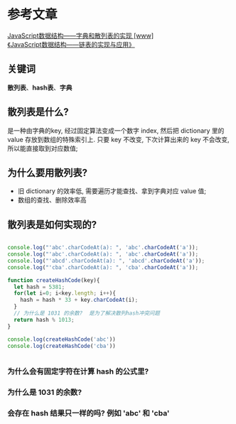 
# 参考文章
[JavaScript数据结构——字典和散列表的实现 [www] ](https://www.cnblogs.com/jaxu/p/11302315.html)  
[《JavaScript数据结构——链表的实现与应用》](www)  

## 关键词
**散列表**、**hash表**、**字典**





## 散列表是什么?
是一种由字典的key, 经过固定算法变成一个数字 index, 然后把 dictionary 里的 value 存放到数组的特殊索引上. 只要 key 不改变, 下次计算出来的 key 不会改变, 所以能直接取到对应数值;


## 为什么要用散列表?
- 旧 dictionary 的效率低, 需要遍历才能查找、拿到字典对应 value 值;
- 数组的查找、删除效率高


## 散列表是如何实现的?

```js

console.log("'abc'.charCodeAt(a): ", 'abc'.charCodeAt('a'));
console.log("'abc'.charCodeAt(a): ", 'abc'.charCodeAt('a'));
console.log("'abcd'.charCodeAt(a): ", 'abcd'.charCodeAt('a'));
console.log("'cba'.charCodeAt(a): ", 'cba'.charCodeAt('a'));

function createHashCode(key){
  let hash = 5381;
  for(let i=0; i<key.length; i++){
    hash = hash * 33 + key.charCodeAt(i);
  }
  // 为什么是 1031 的余数?  是为了解决散列hash冲突问题
  return hash % 1013; 
}

console.log(createHashCode('abc'))
console.log(createHashCode('cba'))



```

### 为什么会有固定字符在计算 hash 的公式里?
### 为什么是 1031 的余数?
### 会存在 hash 结果只一样的吗? 例如 'abc' 和 'cba'
